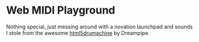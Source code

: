 # Web MIDI Playground

Nothing special, just messing around with a novation launchpad and sounds I stole from the awesome [html5drumachine](http://www.html5drummachine.com/) by Dreampipe.



